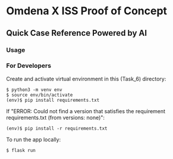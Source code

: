 # Omdena X ISS Proof of Concept

## Quick Case Reference Powered by AI

### Usage

### For Developers
Create and activate virtual environment in this (Task_6) directory:
```
$ python3 -m venv env
$ source env/bin/activate
(env)$ pip install requirements.txt
```
If "ERROR: Could not find a version that satisfies the requirement requirements.txt (from versions: none)":
```
(env)$ pip install -r requirements.txt
```

To run the app locally:
```
$ flask run
```


